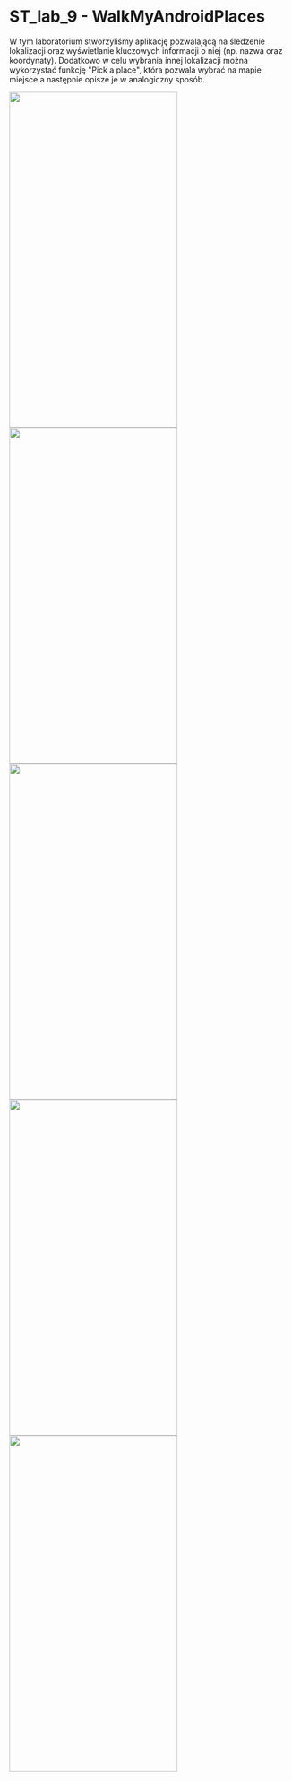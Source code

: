 ST_lab_9 - WalkMyAndroidPlaces
=============================

W tym laboratorium stworzyliśmy aplikację pozwalającą na śledzenie lokalizacji oraz wyświetlanie kluczowych informacji o niej (np. nazwa oraz koordynaty). Dodatkowo w celu wybrania innej lokalizacji można wykorzystać funkcję "Pick a place", która pozwala wybrać na mapie miejsce a następnie opisze je w analogiczny sposób.

<img src="https://github.com/pChochura/ST_lab_9/blob/main/image_2021-01-24_123756.png" width="300" height="600" /> <img src="https://github.com/pChochura/ST_lab_9/blob/main/image_2021-01-24_123801.png" width="300" height="600" /> <img src="https://github.com/pChochura/ST_lab_9/blob/main/image_2021-01-24_123806.png" width="300" height="600" /> <img src="https://github.com/pChochura/ST_lab_9/blob/main/image_2021-01-24_123810.png" width="300" height="600" /> <img src="https://github.com/pChochura/ST_lab_9/blob/main/image_2021-01-24_123813.png" width="300" height="600" />
